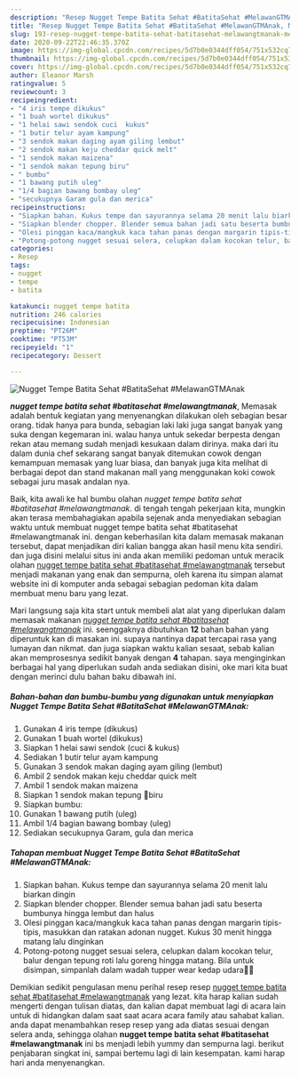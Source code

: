 ```yaml
---
description: "Resep Nugget Tempe Batita Sehat #BatitaSehat #MelawanGTMAnak, Menggugah Selera"
title: "Resep Nugget Tempe Batita Sehat #BatitaSehat #MelawanGTMAnak, Menggugah Selera"
slug: 193-resep-nugget-tempe-batita-sehat-batitasehat-melawangtmanak-menggugah-selera
date: 2020-09-22T22:46:35.370Z
image: https://img-global.cpcdn.com/recipes/5d7b0e0344dff054/751x532cq70/nugget-tempe-batita-sehat-batitasehat-melawangtmanak-foto-resep-utama.jpg
thumbnail: https://img-global.cpcdn.com/recipes/5d7b0e0344dff054/751x532cq70/nugget-tempe-batita-sehat-batitasehat-melawangtmanak-foto-resep-utama.jpg
cover: https://img-global.cpcdn.com/recipes/5d7b0e0344dff054/751x532cq70/nugget-tempe-batita-sehat-batitasehat-melawangtmanak-foto-resep-utama.jpg
author: Eleanor Marsh
ratingvalue: 5
reviewcount: 3
recipeingredient:
- "4 iris tempe dikukus"
- "1 buah wortel dikukus"
- "1 helai sawi sendok cuci  kukus"
- "1 butir telur ayam kampung"
- "3 sendok makan daging ayam giling lembut"
- "2 sendok makan keju cheddar quick melt"
- "1 sendok makan maizena"
- "1 sendok makan tepung biru"
- " bumbu"
- "1 bawang putih uleg"
- "1/4 bagian bawang bombay uleg"
- "secukupnya Garam gula dan merica"
recipeinstructions:
- "Siapkan bahan. Kukus tempe dan sayurannya selama 20 menit lalu biarkan dingin"
- "Siapkan blender chopper. Blender semua bahan jadi satu beserta bumbunya hingga lembut dan halus"
- "Olesi pinggan kaca/mangkuk kaca tahan panas dengan margarin tipis-tipis, masukkan dan ratakan adonan nugget. Kukus 30 menit hingga matang lalu dinginkan"
- "Potong-potong nugget sesuai selera, celupkan dalam kocokan telur, balur dengan tepung roti lalu goreng hingga matang. Bila untuk disimpan, simpanlah dalam wadah tupper wear kedap udara🙏🏻"
categories:
- Resep
tags:
- nugget
- tempe
- batita

katakunci: nugget tempe batita 
nutrition: 246 calories
recipecuisine: Indonesian
preptime: "PT26M"
cooktime: "PT53M"
recipeyield: "1"
recipecategory: Dessert

---
```



![Nugget Tempe Batita Sehat #BatitaSehat #MelawanGTMAnak](https://img-global.cpcdn.com/recipes/5d7b0e0344dff054/751x532cq70/nugget-tempe-batita-sehat-batitasehat-melawangtmanak-foto-resep-utama.jpg)

<b><i>nugget tempe batita sehat #batitasehat #melawangtmanak</i></b>, Memasak adalah bentuk kegiatan yang menyenangkan dilakukan oleh sebagian besar orang. tidak hanya para bunda, sebagian laki laki juga sangat banyak yang suka dengan kegemaran ini. walau hanya untuk sekedar berpesta dengan rekan atau memang sudah menjadi kesukaan dalam dirinya. maka dari itu dalam dunia chef sekarang sangat banyak ditemukan cowok dengan kemampuan memasak yang luar biasa, dan banyak juga kita melihat di berbagai depot dan stand makanan mall yang menggunakan koki cowok sebagai juru masak andalan nya.



Baik, kita awali ke hal bumbu olahan <i>nugget tempe batita sehat #batitasehat #melawangtmanak</i>. di tengah tengah pekerjaan kita, mungkin akan terasa membahagiakan apabila sejenak anda menyediakan sebagian waktu untuk membuat nugget tempe batita sehat #batitasehat #melawangtmanak ini. dengan keberhasilan kita dalam memasak makanan tersebut, dapat menjadikan diri kalian bangga akan hasil menu kita sendiri. dan juga disini melalui situs ini anda akan memiliki pedoman untuk meracik olahan <u>nugget tempe batita sehat #batitasehat #melawangtmanak</u> tersebut menjadi makanan yang enak dan sempurna, oleh karena itu simpan alamat website ini di komputer anda sebagai sebagian pedoman kita dalam membuat menu baru yang lezat.


Mari langsung saja kita start untuk membeli alat alat yang diperlukan dalam memasak makanan <u><i>nugget tempe batita sehat #batitasehat #melawangtmanak</i></u> ini. seenggaknya dibutuhkan <b>12</b> bahan bahan yang diperuntuk kan di masakan ini. supaya nantinya dapat tercapai rasa yang lumayan dan nikmat. dan juga siapkan waktu kalian sesaat, sebab kalian akan memprosesnya sedikit banyak dengan <b>4</b> tahapan. saya menginginkan berbagai hal yang diperlukan sudah anda sediakan disini, oke mari kita buat dengan merinci dulu bahan baku dibawah ini.

<!--inarticleads1-->

##### Bahan-bahan dan bumbu-bumbu yang digunakan untuk menyiapkan Nugget Tempe Batita Sehat #BatitaSehat #MelawanGTMAnak:

1. Gunakan 4 iris tempe (dikukus)
1. Gunakan 1 buah wortel (dikukus)
1. Siapkan 1 helai sawi sendok (cuci &amp; kukus)
1. Sediakan 1 butir telur ayam kampung
1. Gunakan 3 sendok makan daging ayam giling (lembut)
1. Ambil 2 sendok makan keju cheddar quick melt
1. Ambil 1 sendok makan maizena
1. Siapkan 1 sendok makan tepung 🔺biru
1. Siapkan  bumbu:
1. Gunakan 1 bawang putih (uleg)
1. Ambil 1/4 bagian bawang bombay (uleg)
1. Sediakan secukupnya Garam, gula dan merica




<!--inarticleads2-->

##### Tahapan membuat Nugget Tempe Batita Sehat #BatitaSehat #MelawanGTMAnak:

1. Siapkan bahan. Kukus tempe dan sayurannya selama 20 menit lalu biarkan dingin
1. Siapkan blender chopper. Blender semua bahan jadi satu beserta bumbunya hingga lembut dan halus
1. Olesi pinggan kaca/mangkuk kaca tahan panas dengan margarin tipis-tipis, masukkan dan ratakan adonan nugget. Kukus 30 menit hingga matang lalu dinginkan
1. Potong-potong nugget sesuai selera, celupkan dalam kocokan telur, balur dengan tepung roti lalu goreng hingga matang. Bila untuk disimpan, simpanlah dalam wadah tupper wear kedap udara🙏🏻




Demikian sedikit pengulasan menu perihal resep resep <u>nugget tempe batita sehat #batitasehat #melawangtmanak</u> yang lezat. kita harap kalian sudah mengerti dengan tulisan diatas, dan kalian dapat membuat lagi di acara lain untuk di hidangkan dalam saat saat acara acara family atau sahabat kalian. anda dapat menambahkan resep resep yang ada diatas sesuai dengan selera anda, sehingga olahan <b>nugget tempe batita sehat #batitasehat #melawangtmanak</b> ini bs menjadi lebih yummy dan sempurna lagi. berikut penjabaran singkat ini, sampai bertemu lagi di lain kesempatan. kami harap hari anda menyenangkan.

